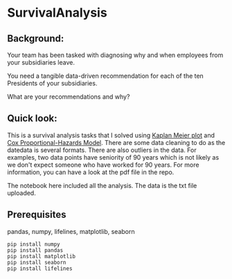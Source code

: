 # SurvivalAnalysis

## Background:
Your team has been tasked with diagnosing why and when employees from your subsidiaries leave. 

You need a tangible data-driven recommendation for each of the ten Presidents of your subsidiaries. 

What are your recommendations and why?

## Quick look:
This is a survival analysis tasks that I solved using [Kaplan Meier plot](https://www.ncbi.nlm.nih.gov/pmc/articles/PMC3059453/) and [Cox Proportional-Hazards Model](http://www.sthda.com/english/wiki/cox-proportional-hazards-model). There are some data cleaning to do as the datedata is several formats. There are also outliers in the data. For examples, two data points have seniority of 90 years which is not likely as we don't expect someone who have worked for 90 years. For more information, you can have a look at the pdf file in the repo.

The notebook here included all the analysis. The data is the txt file uploaded.

## Prerequisites
pandas, numpy, lifelines, matplotlib, seaborn
```
pip install numpy
pip install pandas
pip install matplotlib
pip install seaborn
pip install lifelines
```
